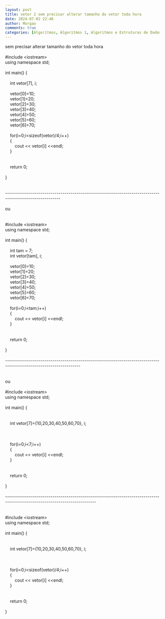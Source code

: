 ```yaml
---
layout: post
title: vetor 2 sem precisar alterar tamanho do vetor toda hora
date: 2024-07-02 22:46
author: Morgao
comments: true
categories: [Algoritmos, Algoritmos 1, Algoritmos e Estruturas de Dados, beecrowd, Linguagem C, Programação]
---
```

sem precisar alterar tamanho do vetor toda hora<br />
<br />
#include &lt;iostream&gt;<br />
using namespace std;<br />
<br />
int main() {&nbsp;&nbsp; <br />
<br />
&nbsp;&nbsp;&nbsp; int vetor[7], i;<br />
&nbsp;&nbsp;&nbsp; <br />
&nbsp;&nbsp;&nbsp; vetor[0]=10;<br />
&nbsp;&nbsp;&nbsp; vetor[1]=20;<br />
&nbsp;&nbsp;&nbsp; vetor[2]=30;<br />
&nbsp;&nbsp;&nbsp; vetor[3]=40;<br />
&nbsp;&nbsp;&nbsp; vetor[4]=50;<br />
&nbsp;&nbsp;&nbsp; vetor[5]=60;<br />
&nbsp;&nbsp;&nbsp; vetor[6]=70;<br />
&nbsp;&nbsp;&nbsp; <br />
&nbsp;&nbsp;&nbsp; for(i=0;i&lt;sizeof(vetor)/4;i++)<br />
&nbsp;&nbsp;&nbsp; {<br />
&nbsp;&nbsp;&nbsp; &nbsp;&nbsp;&nbsp; cout &lt;&lt; vetor[i] &lt;&lt;endl;<br />
&nbsp;&nbsp;&nbsp; }<br />
<br />
&nbsp;&nbsp;&nbsp; <br />
&nbsp;&nbsp;&nbsp; return 0;<br />
<br />
}<br />
<br />
<br />
---------------------------------------------------------------------------------------------------------- <br />
<br />
ou<br />
<br />
<br />
#include &lt;iostream&gt;<br />
using namespace std;<br />
<br />
int main() {&nbsp;&nbsp; <br />
<br />
&nbsp;&nbsp;&nbsp; int tam = 7;<br />
&nbsp;&nbsp;&nbsp; int vetor[tam], i;<br />
&nbsp;&nbsp;&nbsp; <br />
&nbsp;&nbsp;&nbsp; vetor[0]=10;<br />
&nbsp;&nbsp;&nbsp; vetor[1]=20;<br />
&nbsp;&nbsp;&nbsp; vetor[2]=30;<br />
&nbsp;&nbsp;&nbsp; vetor[3]=40;<br />
&nbsp;&nbsp;&nbsp; vetor[4]=50;<br />
&nbsp;&nbsp;&nbsp; vetor[5]=60;<br />
&nbsp;&nbsp;&nbsp; vetor[6]=70;<br />
&nbsp;&nbsp;&nbsp; <br />
&nbsp;&nbsp;&nbsp; for(i=0;i&lt;tam;i++)<br />
&nbsp;&nbsp;&nbsp; {<br />
&nbsp;&nbsp;&nbsp; &nbsp;&nbsp; &nbsp;cout &lt;&lt; vetor[i] &lt;&lt;endl;<br />
&nbsp;&nbsp;&nbsp; }<br />
<br />
&nbsp;&nbsp;&nbsp; <br />
&nbsp;&nbsp;&nbsp; return 0;<br />
<br />
}<br />
<br />
--------------------------------------------------------------------------------------------------------------------<br />
<br />
<br />
ou<br />
<br />
#include &lt;iostream&gt;<br />
using namespace std;<br />
<br />
int main() {&nbsp;&nbsp; <br />
<br />
&nbsp;&nbsp;&nbsp; <br />
&nbsp;&nbsp;&nbsp; int vetor[7]={10,20,30,40,50,60,70}, i;<br />
&nbsp;&nbsp;&nbsp; <br />
<br />
&nbsp;&nbsp;&nbsp; <br />
&nbsp;&nbsp;&nbsp; for(i=0;i&lt;7;i++)<br />
&nbsp;&nbsp;&nbsp; {<br />
&nbsp;&nbsp;&nbsp; &nbsp;&nbsp; &nbsp;cout &lt;&lt; vetor[i] &lt;&lt;endl;<br />
&nbsp;&nbsp;&nbsp; }<br />
<br />
&nbsp;&nbsp;&nbsp; <br />
&nbsp;&nbsp;&nbsp; return 0;<br />
<br />
}<br />
<br />
----------------------------------------------------------------------------------------------------------------------------<br />
<br />
<br />
#include &lt;iostream&gt;<br />using namespace std;<br /><br />int main() {&nbsp;&nbsp; <br /><br />&nbsp;&nbsp;&nbsp; <br />&nbsp;&nbsp;&nbsp; int vetor[7]={10,20,30,40,50,60,70}, i;<br />&nbsp;&nbsp;&nbsp; <br /><br />&nbsp;&nbsp;&nbsp; <br />&nbsp;&nbsp;&nbsp; for(i=0;i&lt;sizeof(vetor)/4;i++)<br />&nbsp;&nbsp;&nbsp; {<br />&nbsp;&nbsp;&nbsp; &nbsp;&nbsp; &nbsp;cout &lt;&lt; vetor[i] &lt;&lt;endl;<br />&nbsp;&nbsp;&nbsp; }<br /><br />&nbsp;&nbsp;&nbsp; <br />&nbsp;&nbsp;&nbsp; return 0;<br /><br />} 
